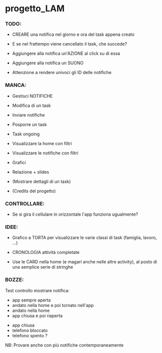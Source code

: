 # progetto_LAM



### TODO:

- CREARE una notifica nel giorno e ora del task appena creato
- E se nel frattempo viene cancellato il task, che succede?

- Aggiungere alla notifica un'AZIONE al click su di essa

- Aggiungere alla notifica un SUONO

- Attenzione a rendere univoci gli ID delle notifiche



### MANCA:

- Gestisci NOTIFICHE

- Modifica di un task

- Inviare notifiche

- Posporre un task

- Task ongoing

- Visualizzare la home con filtri

- Visualizzare le notifiche con filtri

- Grafici

- Relazione + slides

- (Mostrare dettagli di un task)

- (Credits del progetto)



### CONTROLLARE:

- Se si gira il cellulare in orizzontale l'app funziona ugualmente?



### IDEE:

- Grafico a TORTA per visualizzare le varie classi di task (famiglia, lavoro, ...)

- CRONOLOGIA attività completate

- Use le CARD nella home (e magari anche nelle altre activity), al posto di una semplice serie di stringhe



### BOZZE:

Test controllo mostrare notifica:
+ app sempre aperta
+ andato nella home e poi tornato nell'app
+ andato nella home
+ app chiusa e poi riaperta
- app chiusa
- telefono bloccato
- telefono spento ?

NB:  Provare anche con più notifiche contemporaneamente
